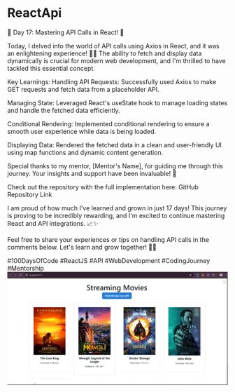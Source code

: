 # ReactApi 
🚀 Day 17: Mastering API Calls in React! 🌟

Today, I delved into the world of API calls using Axios in React, and it was an enlightening experience! 📡🔧 The ability to fetch and display data dynamically is crucial for modern web development, and I'm thrilled to have tackled this essential concept.

Key Learnings:
Handling API Requests: Successfully used Axios to make GET requests and fetch data from a placeholder API.

Managing State: Leveraged React's useState hook to manage loading states and handle the fetched data efficiently.

Conditional Rendering: Implemented conditional rendering to ensure a smooth user experience while data is being loaded.

Displaying Data: Rendered the fetched data in a clean and user-friendly UI using map functions and dynamic content generation.

Special thanks to my mentor, [Mentor's Name], for guiding me through this journey. Your insights and support have been invaluable! 🙏

Check out the repository with the full implementation here: GitHub Repository Link

I am proud of how much I've learned and grown in just 17 days! This journey is proving to be incredibly rewarding, and I'm excited to continue mastering React and API integrations. 📈✨

Feel free to share your experiences or tips on handling API calls in the comments below. Let's learn and grow together! 🚀🔥

#100DaysOfCode #ReactJS #API #WebDevelopment #CodingJourney #Mentorship
![image](https://github.com/yprasad28/reactApi/blob/56d1c3787457cd312d5a5ecbd0f7a89ba2a5acdc/Screenshot%202025-02-24%20145108.png)




